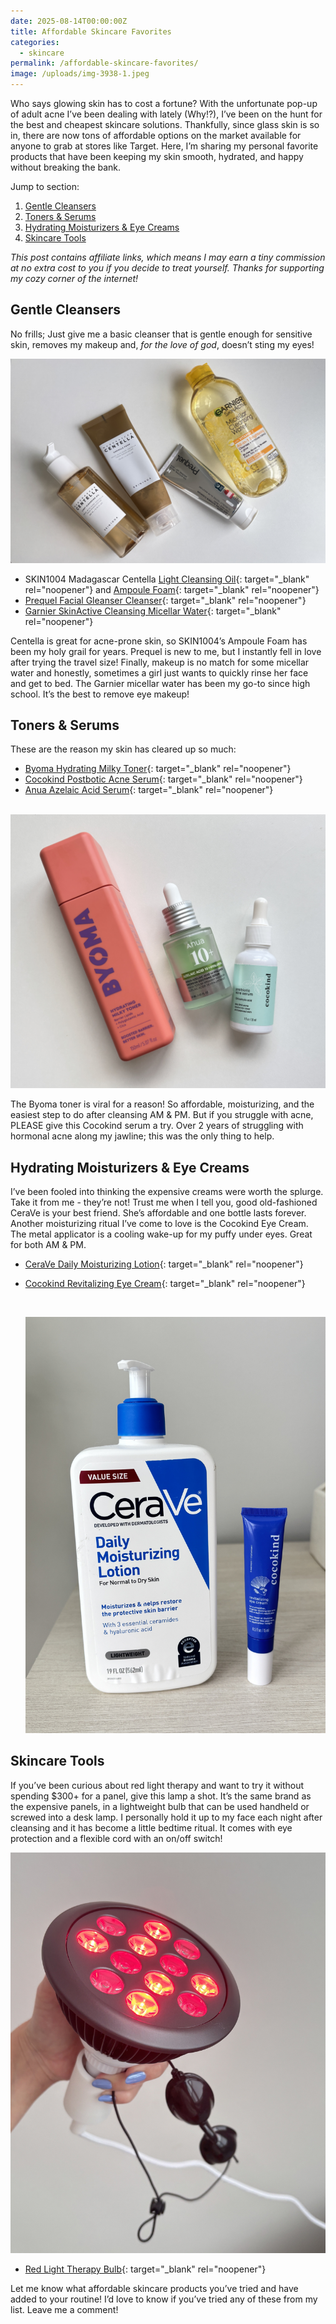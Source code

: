 ```yaml
---
date: 2025-08-14T00:00:00Z
title: Affordable Skincare Favorites
categories:
  - skincare
permalink: /affordable-skincare-favorites/
image: /uploads/img-3938-1.jpeg
---
```

Who says glowing skin has to cost a fortune? With the unfortunate pop-up of adult acne I’ve been dealing with lately (Why!?), I’ve been on the hunt for the best and cheapest skincare solutions. Thankfully, since glass skin is so in, there are now tons of affordable options on the market available for anyone to grab at stores like Target. Here, I’m sharing my personal favorite products that have been keeping my skin smooth, hydrated, and happy without breaking the bank.

Jump to section:

1. [Gentle Cleansers](#gentle-cleansers)
2. [Toners & Serums](#toners-serums)
3. [Hydrating Moisturizers & Eye Creams](#hydrating-moisturizers-eye-creams)
4. [Skincare Tools](#skincare-tools)

*This post contains affiliate links, which means I may earn a tiny commission at no extra cost to you if you decide to treat yourself. Thanks for supporting my cozy corner of the internet!*

## Gentle Cleansers

No frills; Just give me a basic cleanser that is gentle enough for sensitive skin, removes my makeup and, *for the love of god*, doesn’t sting my eyes!

![Facial Cleansers, Micellar Water](/uploads/img-3938-1.jpeg "Gentle Facial Cleansers")

* SKIN1004 Madagascar Centella [Light Cleansing Oil](https://amzn.to/4lG6nFn){: target="_blank" rel="noopener"} and [Ampoule Foam](https://amzn.to/45qGWTB){: target="_blank" rel="noopener"}
* [Prequel Facial Gleanser Cleanser](https://benable.com/barefootandbundled/soft-skin-without-the-splurge/details?detail_id=13561668){: target="_blank" rel="noopener"}
* [Garnier SkinActive Cleansing Micellar Water](https://amzn.to/3HoRg5s){: target="_blank" rel="noopener"}

Centella is great for acne-prone skin, so SKIN1004’s Ampoule Foam has been my holy grail for years. Prequel is new to me, but I instantly fell in love after trying the travel size! Finally, makeup is no match for some micellar water and honestly, sometimes a girl just wants to quickly rinse her face and get to bed. The Garnier micellar water has been my go-to since high school. It’s the best to remove eye makeup!&nbsp;&nbsp;

## Toners & Serums

These are the reason my skin has cleared up so much:

* [Byoma Hydrating Milky Toner](https://amzn.to/4mn5W41){: target="_blank" rel="noopener"}
* [Cocokind Postbotic Acne Serum](https://amzn.to/4oQN7bo){: target="_blank" rel="noopener"}
* [Anua Azelaic Acid Serum](https://amzn.to/45rQwWl){: target="_blank" rel="noopener"}

&nbsp;![hydrating facial toner, azaleic acid serum, acne serum](/uploads/img-3956-1.jpeg "Affordable facial serums")

The Byoma toner is viral for a reason! So affordable, moisturizing, and the easiest step to do after cleansing AM & PM. But if you struggle with acne, PLEASE give this Cocokind serum a try. Over 2 years of struggling with hormonal acne along my jawline; this was the only thing to help.&nbsp;

## Hydrating Moisturizers & Eye Creams

I’ve been fooled into thinking the expensive creams were worth the splurge. Take it from me - they’re not! Trust me when I tell you, good old-fashioned CeraVe is your best friend. She’s affordable and one bottle lasts forever. <br>Another moisturizing ritual I’ve come to love is the Cocokind Eye Cream. The metal applicator is a cooling wake-up for my puffy under eyes. Great for both AM & PM.

* [CeraVe Daily Moisturizing Lotion](https://amzn.to/41fXj2U){: target="_blank" rel="noopener"}
* [Cocokind Revitalizing Eye Cream](https://amzn.to/3UDL8Ju){: target="_blank" rel="noopener"}

  &nbsp;

  ![face moisturizer and eye cream](/uploads/img-3957.jpeg "CeraVe Moisturizer &amp; Cocokind Eye Cream")

## Skincare Tools

If you’ve been curious about red light therapy and want to try it without spending $300+ for a panel, give this lamp a shot. It’s the same brand as the expensive panels, in a lightweight bulb that can be used handheld or screwed into a desk lamp. I personally hold it up to my face each night after cleansing and it has become a little bedtime ritual. It comes with eye protection and a flexible cord with an on/off switch!

![red light bulb used for skincare](/uploads/img-3962.jpeg "Red Light Therapy Bulb")

* [Red Light Therapy Bulb](https://amzn.to/4fJ7Byl){: target="_blank" rel="noopener"}

Let me know what affordable skincare products you’ve tried and have added to your routine! I’d love to know if you’ve tried any of these from my list. Leave me a comment!